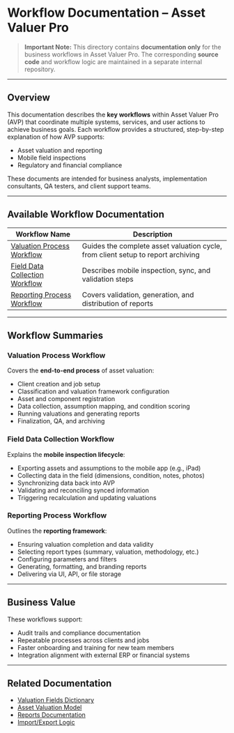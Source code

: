 # Workflow Documentation – Asset Valuer Pro

> **Important Note:**
> This directory contains **documentation only** for the business workflows in Asset Valuer Pro. The corresponding **source code** and workflow logic are maintained in a separate internal repository.

---

## Overview

This documentation describes the **key workflows** within Asset Valuer Pro (AVP) that coordinate multiple systems, services, and user actions to achieve business goals. Each workflow provides a structured, step-by-step explanation of how AVP supports:

* Asset valuation and reporting
* Mobile field inspections
* Regulatory and financial compliance

These documents are intended for business analysts, implementation consultants, QA testers, and client support teams.

---

## Available Workflow Documentation

| Workflow Name                                                       | Description                                                                      |
| ------------------------------------------------------------------- | -------------------------------------------------------------------------------- |
| [Valuation Process Workflow](Valuation_Process_Workflow.md)         | Guides the complete asset valuation cycle, from client setup to report archiving |
| [Field Data Collection Workflow](Field_Data_Collection_Workflow.md) | Describes mobile inspection, sync, and validation steps                          |
| [Reporting Process Workflow](Reporting_Process_Workflow.md)         | Covers validation, generation, and distribution of reports                       |

---

## Workflow Summaries

### Valuation Process Workflow

Covers the **end-to-end process** of asset valuation:

* Client creation and job setup
* Classification and valuation framework configuration
* Asset and component registration
* Data collection, assumption mapping, and condition scoring
* Running valuations and generating reports
* Finalization, QA, and archiving

### Field Data Collection Workflow

Explains the **mobile inspection lifecycle**:

* Exporting assets and assumptions to the mobile app (e.g., iPad)
* Collecting data in the field (dimensions, condition, notes, photos)
* Synchronizing data back into AVP
* Validating and reconciling synced information
* Triggering recalculation and updating valuations

### Reporting Process Workflow

Outlines the **reporting framework**:

* Ensuring valuation completion and data validity
* Selecting report types (summary, valuation, methodology, etc.)
* Configuring parameters and filters
* Generating, formatting, and branding reports
* Delivering via UI, API, or file storage

---

## Business Value

These workflows support:

* Audit trails and compliance documentation
* Repeatable processes across clients and jobs
* Faster onboarding and training for new team members
* Integration alignment with external ERP or financial systems

---

## Related Documentation

* [Valuation Fields Dictionary](../DataDictionary/Valuation_Fields_Dictionary)
* [Asset Valuation Model](../Models/AssetValuation)
* [Reports Documentation](../Reports/README)
* [Import/Export Logic](../Models/ImportExport)
